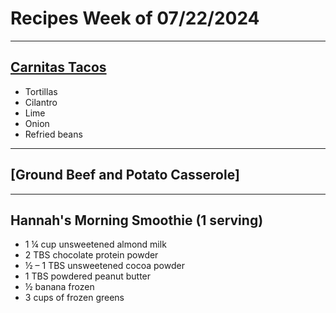 # Recipes Week of 07/22/2024

---

## [Carnitas Tacos](https://www.seriouseats.com/no-waste-tacos-de-carnitas-with-salsa-verde-recipe)

- Tortillas
- Cilantro
- Lime
- Onion
- Refried beans

---

## [Ground Beef and Potato Casserole]

---

## Hannah's Morning Smoothie (1 serving)

- 1 ¼ cup unsweetened almond milk
- 2 TBS chocolate protein powder
- ½ – 1 TBS unsweetened cocoa powder
- 1 TBS powdered peanut butter
- ½ banana frozen
- 3 cups of frozen greens